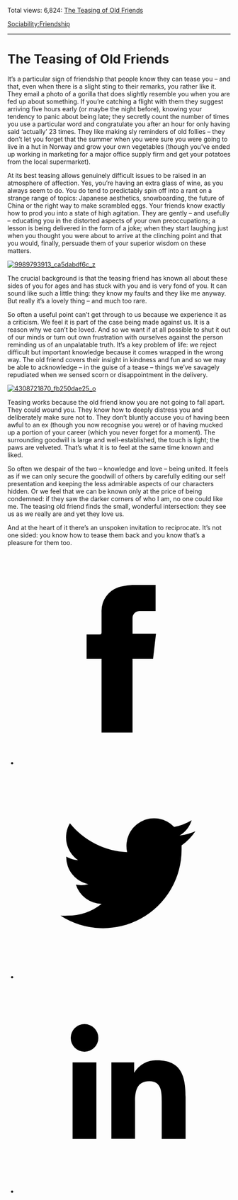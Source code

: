Total views: 6,824: [The Teasing of Old Friends](https://www.theschooloflife.com/thebookoflife/the-teasing-of-old-friends/)

[Sociability:](https://www.theschooloflife.com/thebookoflife/category/sociability/)[Friendship](https://www.theschooloflife.com/thebookoflife/category/sociability/friendship/)

* * *

# The Teasing of Old Friends
<style>
						.alignnone {
  display: block;
  margin-left: auto;
  margin-right: auto;
  align: center:
}

.addtoany_share_save_container {
display:none;
}

.wp-block-image {
		display: block;
  margin-left: auto;
  margin-right: auto;
  width: 50%;
}

.aligncenter {
display: block;
  margin-left: auto;
  margin-right: auto;
  align: center:
}

@media only screen and (max-width: 500px) {
  .wp-block-image {
		display: block;
  margin-left: auto;
  margin-right: auto;
  width: 100%;
} }

h1 {max-width: 600px !important;
}
.s18-single-post .content-area .site-main article .post-cat-header-display + .old-wrapper p {
    font-size: 1.200em
}
						</style>

It’s a particular sign of friendship that people know they can tease you – and that, even when there is a slight sting to their remarks, you rather like it. They email a photo of a gorilla that does slightly resemble you when you are fed up about something. If you’re catching a flight with them they suggest arriving five hours early (or maybe the night before), knowing your tendency to panic about being late; they secretly count the number of times you use a particular word and congratulate you after an hour for only having said ‘actually’ 23 times. They like making sly reminders of old follies – they don’t let you forget that the summer when you were sure you were going to live in a hut in Norway and grow your own vegetables (though you’ve ended up working in marketing for a major office supply firm and get your potatoes from the local supermarket). &nbsp;

At its best teasing allows genuinely difficult issues to be raised in an atmosphere of affection. Yes, you’re having an extra glass of wine, as you always seem to do. You do tend to predictably spin off into a rant on a strange range of topics: Japanese aesthetics, snowboarding, the future of China or the right way to make scrambled eggs. Your friends know exactly how to prod you into a state of high agitation. They are gently – and usefully – educating you in the distorted aspects of your own preoccupations; a lesson is being delivered in the form of a joke; when they start laughing just when you thought you were about to arrive at the clinching point and that you would, finally, persuade them of your superior wisdom on these matters. &nbsp;

[![9989793913_ca5dabdf6c_z](https://www.theschooloflife.com/thebookoflife/wp-content/uploads/2014/09/9989793913_ca5dabdf6c_z.jpg)](http://www.thebookoflife.org/wp-content/uploads/2014/09/9989793913_ca5dabdf6c_z.jpg)

The crucial background is that the teasing friend has known all about these sides of you for ages and has stuck with you and is very fond of you. It can sound like such a little thing: they know my faults and they like me anyway. But really it’s a lovely thing – and much too rare.

So often a useful point can’t get through to us because we experience it as a criticism. We feel it is part of the case being made against us. It is a reason why we can’t be loved. And so we want if at all possible to shut it out of our minds or turn out own frustration with ourselves against the person reminding us of an unpalatable truth. It’s a key problem of life: we reject difficult but important knowledge because it comes wrapped in the wrong way. The old friend covers their insight in kindness and fun and so we may be able to acknowledge – in the guise of a tease – things we’ve savagely repudiated when we sensed scorn or disappointment in the delivery.

[![4308721870_fb250dae25_o](https://www.theschooloflife.com/thebookoflife/wp-content/uploads/2014/09/4308721870_fb250dae25_o.jpg)](http://www.thebookoflife.org/wp-content/uploads/2014/09/4308721870_fb250dae25_o.jpg)

Teasing works because the old friend know you are not going to fall apart. They could wound you. They know how to deeply distress you and deliberately make sure not to. They don’t bluntly accuse you of having been awful to an ex (though you now recognise you were) or of having mucked up a portion of your career (which you never forget for a moment). The surrounding goodwill is large and well-established, the touch is light; the paws are velveted. That’s what it is to feel at the same time known and liked.

So often we despair of the two – knowledge and love – being united. It feels as if we can only secure the goodwill of others by carefully editing our self presentation and keeping the less admirable aspects of our characters hidden. Or we feel that we can be known only at the price of being condemned: if they saw the darker corners of who I am, no one could like me. The teasing old friend finds the small, wonderful intersection: they see us as we really are and yet they love us.

And at the heart of it there’s an unspoken invitation to reciprocate. It’s not one sided: you know how to tease them back and you know that’s a pleasure for them too. &nbsp;

<style>
    .iframe-class { display: block !important; }
</style>

- [<svg xmlns="http://www.w3.org/2000/svg" viewbox="0 0 26 26"><title>Facebook</title>
                    <g>
                        <path d="M8.38,10H9.92c.2,0,.29,0,.29-.28,0-.82,0-1.64,0-2.46a3.05,3.05,0,0,1,2.57-3.15A7.22,7.22,0,0,1,14,3.95c.86,0,1.71,0,2.57,0h.25v3.2h-2A.85.85,0,0,0,14,8c0,.62,0,1.24,0,1.91h2.87L16.51,13H14v9H10.21V13H8.38Z"></path>
                    </g>
                </svg>](http://www.facebook.com/sharer/sharer.php?u=https://www.theschooloflife.com/thebookoflife/the-teasing-of-old-friends/)
- [<svg xmlns="http://www.w3.org/2000/svg" viewbox="0 0 26 26"><title>Twitter</title>
                    <path d="M21.69,7.9a6.75,6.75,0,0,1-1.94.53,3.39,3.39,0,0,0,1.48-1.87,6.76,6.76,0,0,1-2.14.82,3.38,3.38,0,0,0-5.75,3.08,9.59,9.59,0,0,1-7-3.53,3.38,3.38,0,0,0,1,4.51A3.36,3.36,0,0,1,5.89,11v0A3.38,3.38,0,0,0,8.6,14.37a3.39,3.39,0,0,1-1.53.06,3.38,3.38,0,0,0,3.15,2.35A6.78,6.78,0,0,1,6,18.22a6.87,6.87,0,0,1-.81,0A9.6,9.6,0,0,0,20,10.08q0-.22,0-.44A6.86,6.86,0,0,0,21.69,7.9Z"></path>
                </svg>](http://twitter.com/share?url=https://www.theschooloflife.com/thebookoflife/the-teasing-of-old-friends/&text=&via=theschooloflife)
- [<svg xmlns="http://www.w3.org/2000/svg" viewbox="0 0 26 26"><title>LinkedIn</title>
<path class="cls-2" d="M6.67,10H9.58v9.36H6.67ZM8.13,5.32A1.69,1.69,0,1,1,6.44,7,1.69,1.69,0,0,1,8.13,5.32"></path><path class="cls-2" d="M11.41,10H14.2v1.28h0A3.06,3.06,0,0,1,17,9.75c2.95,0,3.49,1.94,3.49,4.46v5.14H17.57V14.79c0-1.09,0-2.48-1.51-2.48s-1.75,1.18-1.75,2.4v4.63H11.41Z"></path></svg>](https://www.linkedin.com/shareArticle?mini=true&url=https://www.theschooloflife.com/thebookoflife/the-teasing-of-old-friends/)
